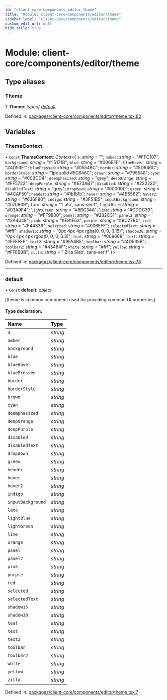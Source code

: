 ```yaml
---
id: "client_core_components_editor_theme"
title: "Module: client-core/components/editor/theme"
sidebar_label: "client-core/components/editor/theme"
custom_edit_url: null
hide_title: true
---
```


# Module: client-core/components/editor/theme

## Type aliases

### Theme

Ƭ **Theme**: *typeof* [*default*](client_core_components_editor_theme.md#default)

Defined in: [packages/client-core/components/editor/theme.tsx:80](https://github.com/xr3ngine/xr3ngine/blob/5a0f83ed8/packages/client-core/components/editor/theme.tsx#L80)

## Variables

### ThemeContext

• `Const` **ThemeContext**: *Context*<{ `a`: *string* = ""; `amber`: *string* = "#FFC107"; `background`: *string* = "#15171B"; `blue`: *string* = "#006EFF"; `blueHover`: *string* = "#4D93F1"; `bluePressed`: *string* = "#0554BC"; `border`: *string* = "#5D646C"; `borderStyle`: *string* = "1px solid #5D646C"; `brown`: *string* = "#795548"; `cyan`: *string* = "#00BCD4"; `deemphasized`: *string* = "grey"; `deepOrange`: *string* = "#FF5722"; `deepPurple`: *string* = "#673AB7"; `disabled`: *string* = "#222222"; `disabledText`: *string* = "grey"; `dropdown`: *string* = "#000000"; `green`: *string* = "#4CAF50"; `header`: *string* = "#1b1b1b"; `hover`: *string* = "#4B5562"; `hover2`: *string* = "#636F80"; `indigo`: *string* = "#3F51B5"; `inputBackground`: *string* = "#070809"; `lato`: *string* = "'Lato', sans-serif"; `lightBlue`: *string* = "#03A9F4"; `lightGreen`: *string* = "#8BC34A"; `lime`: *string* = "#CDDC39"; `orange`: *string* = "#FF9800"; `panel`: *string* = "#282C31"; `panel2`: *string* = "#3A4048"; `pink`: *string* = "#E91E63"; `purple`: *string* = "#9C27B0"; `red`: *string* = "#F44336"; `selected`: *string* = "#006EFF"; `selectedText`: *string* = "#fff"; `shadow15`: *string* = "0px 4px 4px  rgba(0, 0, 0, 0.15)"; `shadow30`: *string* = "0px 4px 4px  rgba(0, 0, 0, 0.3)"; `teal`: *string* = "#009688"; `text`: *string* = "#FFFFFF"; `text2`: *string* = "#9FA4B5"; `toolbar`: *string* = "#4D535B"; `toolbar2`: *string* = "#43484F"; `white`: *string* = "#fff"; `yellow`: *string* = "#FFEB3B"; `zilla`: *string* = "'Zilla Slab', sans-serif" }\>

Defined in: [packages/client-core/components/editor/theme.tsx:78](https://github.com/xr3ngine/xr3ngine/blob/5a0f83ed8/packages/client-core/components/editor/theme.tsx#L78)

___

### default

• `Const` **default**: *object*

[theme is common component used for providing common UI properties]

#### Type declaration:

Name | Type |
:------ | :------ |
`a` | *string* |
`amber` | *string* |
`background` | *string* |
`blue` | *string* |
`blueHover` | *string* |
`bluePressed` | *string* |
`border` | *string* |
`borderStyle` | *string* |
`brown` | *string* |
`cyan` | *string* |
`deemphasized` | *string* |
`deepOrange` | *string* |
`deepPurple` | *string* |
`disabled` | *string* |
`disabledText` | *string* |
`dropdown` | *string* |
`green` | *string* |
`header` | *string* |
`hover` | *string* |
`hover2` | *string* |
`indigo` | *string* |
`inputBackground` | *string* |
`lato` | *string* |
`lightBlue` | *string* |
`lightGreen` | *string* |
`lime` | *string* |
`orange` | *string* |
`panel` | *string* |
`panel2` | *string* |
`pink` | *string* |
`purple` | *string* |
`red` | *string* |
`selected` | *string* |
`selectedText` | *string* |
`shadow15` | *string* |
`shadow30` | *string* |
`teal` | *string* |
`text` | *string* |
`text2` | *string* |
`toolbar` | *string* |
`toolbar2` | *string* |
`white` | *string* |
`yellow` | *string* |
`zilla` | *string* |

Defined in: [packages/client-core/components/editor/theme.tsx:7](https://github.com/xr3ngine/xr3ngine/blob/5a0f83ed8/packages/client-core/components/editor/theme.tsx#L7)
